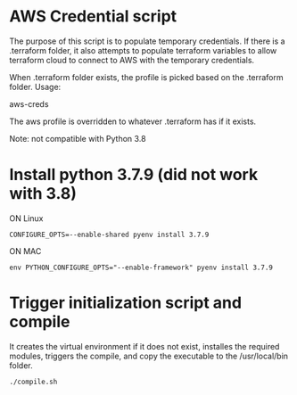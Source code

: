 # AWS Credential script

The purpose of this script is to populate temporary credentials.
If there is a .terraform folder, it also attempts to populate terraform
variables to allow terraform cloud to connect to AWS with the temporary
credentials.

When .terraform folder exists, the profile is picked based on the .terraform folder.
Usage:

aws-creds <aws profile>

The aws profile is overridden to whatever .terraform has if it exists.

Note: not compatible with Python 3.8


# Install python 3.7.9 (did not work with 3.8)

ON Linux

`CONFIGURE_OPTS=--enable-shared pyenv install 3.7.9`

ON MAC

`env PYTHON_CONFIGURE_OPTS="--enable-framework" pyenv install 3.7.9`

# Trigger initialization script and compile

It creates the virtual environment if it does not exist,
installes the required modules, triggers the compile, and
copy the executable to the /usr/local/bin folder.

`./compile.sh`

